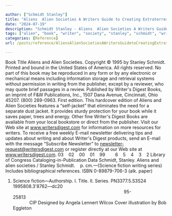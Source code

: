 ```yaml
---

author: ["Schmidt Stanley"]
title: "Aliens  Alien Societies A Writers Guide to Creating Extraterrestrial LifeForms Science Fiction Writing Series - part0001.html"
date: "2024-07-19"
description: "Schmidt Stanley - Aliens  Alien Societies A Writers Guide to Creating Extraterrestrial LifeForms Science Fiction Writing Series"
tags: ["alien", "book", "writer", "society", "stanley", "schmidt", "writing", "digest", "title", "may", "information", "publisher", "edition", "paper", "web", "site", "newsletter", "science", "series", "copyright", "printed", "bound", "united", "state", "america"]
categories: [Reference]
url: /posts/reference/AliensAlienSocietiesAWritersGuidetoCreatingExtraterrestrialLifeFormsScienceFictionWritingSeries-part0001html

---
```



Book Title
Aliens and Alien Societies. Copyright © 1995 by Stanley Schmidt. Printed and bound in the United States of America. All rights reserved. No part of this book may be reproduced in any form or by any electronic or mechanical means including information storage and retrieval systems without permission in writing from the publisher, except by a reviewer, who may quote brief passages in a review. Published by Writer's Digest Books, an imprint of F&W Publications, Inc., 1507 Dana Avenue, Cincinnati, Ohio 45207. (800) 289-0963. First edition.
This hardcover edition of Aliens and Alien Societies features a “self-jacket” that eliminates the need for a separate dust jacket. It provides sturdy protection for your book while it saves paper, trees and energy.
Other fine Writer's Digest Books are available from your local bookstore or direct from the publisher.
Visit our Web site at www.writersdigest.com for information on more resources for writers.
To receive a free weekly E-mail newsletter delivering tips and updates about writing and about Writer's Digest products, send an E-mail with the message “Subscribe Newsletter” to newsletter-request@writersdigest.com or register directly at our Web site at www.writersdigest.com.
03    02    00    01    99        6    5    4    3    2
Library of Congress Cataloging-in-Publication Data
Schmidt, Stanley.
Aliens and alien societies / Stanley Schmidt.
   p. cm.—(Science fiction writing series)
Includes bibliographical references.
ISBN 0-89879-706-3 (alk. paper)
1. Science fiction—Authorship. I. Title. II. Series.
PN3377.5.S3S24 1995808.3'8762—dc20                                                                                         95-25813                                                                                                                            CIP
Designed by Angela Lennert Wilcox
Cover illustration by Bob Eggleton
